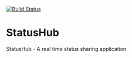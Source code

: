 [![Build Status](https://travis-ci.org/jenasubodh/statushub-ios.svg?branch=master)](https://travis-ci.org/jenasubodh/statushub-ios)

# StatusHub
StatusHub - A real time status sharing application
